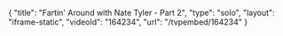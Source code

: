 {
    "title": "Fartin' Around with Nate Tyler - Part 2",
    "type": "solo",
    "layout": "iframe-static",
    "videoId": "164234",
    "url": "\/tvpembed\/164234"
}